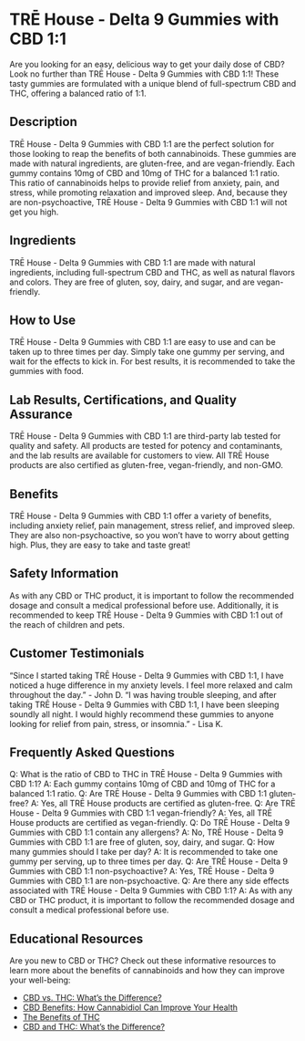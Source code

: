 # TRĒ House - Delta 9 Gummies with CBD 1:1
Are you looking for an easy, delicious way to get your daily dose of CBD? Look no further than TRĒ House - Delta 9 Gummies with CBD 1:1! These tasty gummies are formulated with a unique blend of full-spectrum CBD and THC, offering a balanced ratio of 1:1. 
## Description
TRĒ House - Delta 9 Gummies with CBD 1:1 are the perfect solution for those looking to reap the benefits of both cannabinoids. These gummies are made with natural ingredients, are gluten-free, and are vegan-friendly. 
Each gummy contains 10mg of CBD and 10mg of THC for a balanced 1:1 ratio. This ratio of cannabinoids helps to provide relief from anxiety, pain, and stress, while promoting relaxation and improved sleep. And, because they are non-psychoactive, TRĒ House - Delta 9 Gummies with CBD 1:1 will not get you high. 
## Ingredients
TRĒ House - Delta 9 Gummies with CBD 1:1 are made with natural ingredients, including full-spectrum CBD and THC, as well as natural flavors and colors. They are free of gluten, soy, dairy, and sugar, and are vegan-friendly. 
## How to Use
TRĒ House - Delta 9 Gummies with CBD 1:1 are easy to use and can be taken up to three times per day. Simply take one gummy per serving, and wait for the effects to kick in. For best results, it is recommended to take the gummies with food. 
## Lab Results, Certifications, and Quality Assurance
TRĒ House - Delta 9 Gummies with CBD 1:1 are third-party lab tested for quality and safety. All products are tested for potency and contaminants, and the lab results are available for customers to view. All TRĒ House products are also certified as gluten-free, vegan-friendly, and non-GMO. 
## Benefits
TRĒ House - Delta 9 Gummies with CBD 1:1 offer a variety of benefits, including anxiety relief, pain management, stress relief, and improved sleep. They are also non-psychoactive, so you won’t have to worry about getting high. Plus, they are easy to take and taste great! 
## Safety Information
As with any CBD or THC product, it is important to follow the recommended dosage and consult a medical professional before use. Additionally, it is recommended to keep TRĒ House - Delta 9 Gummies with CBD 1:1 out of the reach of children and pets. 
## Customer Testimonials
“Since I started taking TRĒ House - Delta 9 Gummies with CBD 1:1, I have noticed a huge difference in my anxiety levels. I feel more relaxed and calm throughout the day.” - John D. 
“I was having trouble sleeping, and after taking TRĒ House - Delta 9 Gummies with CBD 1:1, I have been sleeping soundly all night. I would highly recommend these gummies to anyone looking for relief from pain, stress, or insomnia.” - Lisa K. 
## Frequently Asked Questions
Q: What is the ratio of CBD to THC in TRĒ House - Delta 9 Gummies with CBD 1:1?
A: Each gummy contains 10mg of CBD and 10mg of THC for a balanced 1:1 ratio. 
Q: Are TRĒ House - Delta 9 Gummies with CBD 1:1 gluten-free?
A: Yes, all TRĒ House products are certified as gluten-free. 
Q: Are TRĒ House - Delta 9 Gummies with CBD 1:1 vegan-friendly?
A: Yes, all TRĒ House products are certified as vegan-friendly. 
Q: Do TRĒ House - Delta 9 Gummies with CBD 1:1 contain any allergens?
A: No, TRĒ House - Delta 9 Gummies with CBD 1:1 are free of gluten, soy, dairy, and sugar. 
Q: How many gummies should I take per day?
A: It is recommended to take one gummy per serving, up to three times per day. 
Q: Are TRĒ House - Delta 9 Gummies with CBD 1:1 non-psychoactive?
A: Yes, TRĒ House - Delta 9 Gummies with CBD 1:1 are non-psychoactive. 
Q: Are there any side effects associated with TRĒ House - Delta 9 Gummies with CBD 1:1?
A: As with any CBD or THC product, it is important to follow the recommended dosage and consult a medical professional before use. 
## Educational Resources 
Are you new to CBD or THC? Check out these informative resources to learn more about the benefits of cannabinoids and how they can improve your well-being: 
- [CBD vs. THC: What’s the Difference?](https://www.projectcbd.org/cbd-101/cbd-thc-difference) 
- [CBD Benefits: How Cannabidiol Can Improve Your Health](https://www.healthline.com/health/cbd-benefits)
- [The Benefits of THC](https://www.leafly.com/news/cannabis-101/what-are-the-benefits-of-thc) 
- [CBD and THC: What’s the Difference?](https://www.webmd.com/pain-management/what-is-the-difference-between-cbd-and-thc#1)